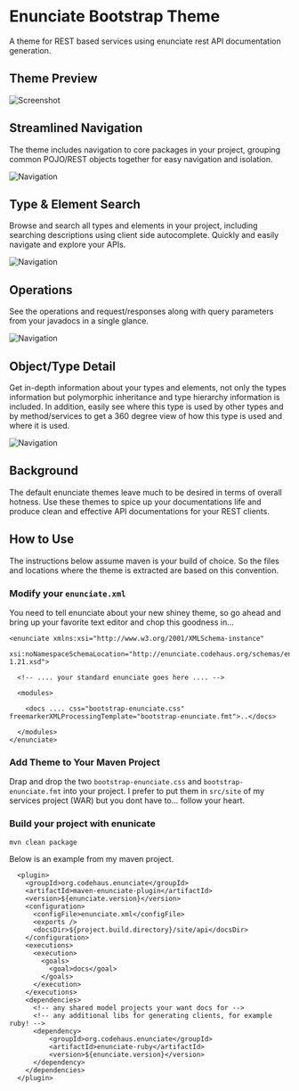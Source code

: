# Enunciate Bootstrap Theme

A theme for REST based services using enunciate rest API documentation generation.

## Theme Preview

![Screenshot](https://raw.githubusercontent.com/terrancesnyder/enunciate-bootstrap-theme/master/screenshot.png)

## Streamlined Navigation

The theme includes navigation to core packages in your project, grouping common POJO/REST objects
together for easy navigation and isolation.

![Navigation](https://raw.githubusercontent.com/terrancesnyder/enunciate-bootstrap-theme/master/nav.png)

## Type & Element Search

Browse and search all types and elements in your project, including searching descriptions using client
side autocomplete. Quickly and easily navigate and explore your APIs.

![Navigation](https://raw.githubusercontent.com/terrancesnyder/enunciate-bootstrap-theme/master/search.png)

## Operations

See the operations and request/responses along with query parameters from your javadocs in a single glance.

![Navigation](https://raw.githubusercontent.com/terrancesnyder/enunciate-bootstrap-theme/master/operations.png)

## Object/Type Detail

Get in-depth information about your types and elements, not only the types information but polymorphic
inheritance and type hierarchy information is included. In addition, easily see where this type is used
by other types and by method/services to get a 360 degree view of how this type is used and where it is used.

![Navigation](https://raw.githubusercontent.com/terrancesnyder/enunciate-bootstrap-theme/master/type.png)

## Background

The default enunciate themes leave much to be desired in terms of overall hotness. Use
these themes to spice up your documentations life and produce clean and effective
API documentations for your REST clients.

## How to Use

The instructions below assume maven is your build of choice. So the files and locations
where the theme is extracted are based on this convention.

### Modify your `enunciate.xml`

You need to tell enunciate about your new shiney theme, so go ahead and bring up
your favorite text editor and chop this goodness in...

    <enunciate xmlns:xsi="http://www.w3.org/2001/XMLSchema-instance"
      xsi:noNamespaceSchemaLocation="http://enunciate.codehaus.org/schemas/enunciate-1.21.xsd">

      <!-- .... your standard enunciate goes here .... -->

      <modules>
            
        <docs .... css="bootstrap-enunciate.css" freemarkerXMLProcessingTemplate="bootstrap-enunciate.fmt">..</docs>
         
      </modules>
    </enunciate>

### Add Theme to Your Maven Project

Drap and drop the two `bootstrap-enunciate.css` and `bootstrap-enunciate.fmt` into your project. I prefer to put
them in `src/site` of my services project (WAR) but you dont have to... follow your heart.

### Build your project with enunicate

`mvn clean package`

Below is an example from my maven project.

      <plugin>
        <groupId>org.codehaus.enunciate</groupId>
        <artifactId>maven-enunciate-plugin</artifactId>
        <version>${enunciate.version}</version>
        <configuration>
          <configFile>enunciate.xml</configFile>
          <exports />
          <docsDir>${project.build.directory}/site/api</docsDir>
        </configuration>
        <executions>
          <execution>
            <goals>
              <goal>docs</goal>
            </goals>
          </execution>
        </executions>
        <dependencies>
          <!-- any shared model projects your want docs for -->
          <!-- any additional libs for generating clients, for example ruby! -->
          <dependency>
              <groupId>org.codehaus.enunciate</groupId>
              <artifactId>enunciate-ruby</artifactId>
              <version>${enunciate.version}</version>
          </dependency>
        </dependencies>
      </plugin>